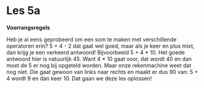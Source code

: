 # Les 5a

**Voorrangsregels**

Heb je al eens geprobeerd om een som te maken met verschillende operatoren erin? 5 + 4 - 2 dat gaat wel goed, maar als je keer en plus mixt, dan krijg je een verkeerd antwoord! Bijvoorbeeld 5 + 4 \* 10. Het goede antwoord hier is natuurlijk 45. Want 4 \* 10 gaat voor, dat wordt 40 en dan moet de 5 er nog bij opgeteld worden. Maar onze rekenmachine weet dat nog niet. Die gaat gewoon van links naar rechts en maakt er dus 90 van: 5 + 4 wordt 9 en dan keer 10. Dat gaan we deze les oplossen!



